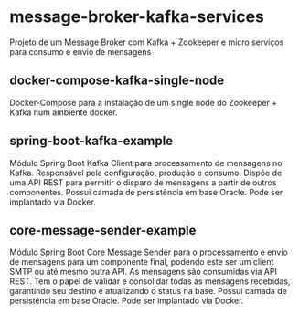 # message-broker-kafka-services
Projeto de um Message Broker com Kafka + Zookeeper e micro serviços para consumo e envio de mensagens

## docker-compose-kafka-single-node

Docker-Compose para a instalação de um single node do Zookeeper + Kafka num ambiente docker.

## spring-boot-kafka-example

Módulo Spring Boot Kafka Client para processamento de mensagens no Kafka. Responsável pela configuração, produção e consumo. Dispõe de uma API REST para permitir o disparo de mensagens a partir de outros componentes. Possui camada de persistência em base Oracle. Pode ser implantado via Docker.

## core-message-sender-example

Módulo Spring Boot Core Message Sender para o processamento e envio de mensagens para um componente final, podendo este ser um client SMTP ou até mesmo outra API. As mensagens são consumidas via API REST. Tem o papel de validar e consolidar todas as mensagens recebidas, garantindo seu destino e atualizando o status na base. Possui camada de persistência em base Oracle. Pode ser implantado via Docker.
